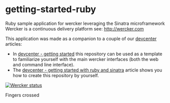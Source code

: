 getting-started-ruby
====================

Ruby sample application for wercker leveraging the Sinatra microframework
Wercker is a continuous delivery platform see: http://wercker.com

This application was made as a companion to a couple of our [devcenter](http://devcenter.wercker.com) articles:
* In [devcenter - getting started](http://devcenter.wercker.com/articles/gettingstarted/) this repository can be used as a template to familiarize yourself with the main wercker interfaces (both the web and command line interface).
* The [devcenter - getting started with ruby and sinatra](http://devcenter.wercker.com/articles/languages/ruby/getting-started-sinatra-api.html) article shows you how to create this repository by yourself.

[![Wercker status](https://app.wercker.com/status/2129a80863b811ed8dea085d939102a9/m)](https://app.wercker.com/project/bykey/2129a80863b811ed8dea085d939102a9)

Fingers crossed
